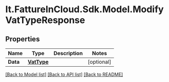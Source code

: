 # It.FattureInCloud.Sdk.Model.ModifyVatTypeResponse

## Properties

Name | Type | Description | Notes
------------ | ------------- | ------------- | -------------
**Data** | [**VatType**](VatType.md) |  | [optional] 

[[Back to Model list]](../../README.md#documentation-for-models) [[Back to API list]](../../README.md#documentation-for-api-endpoints) [[Back to README]](../../README.md)

